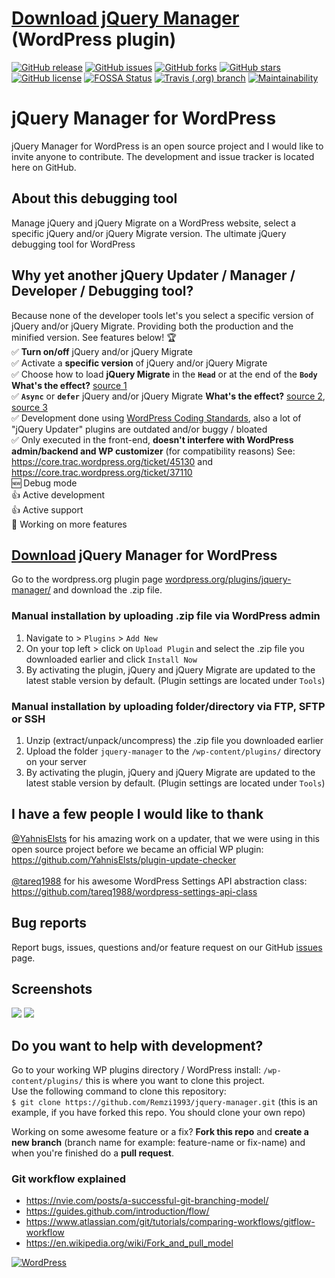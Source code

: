 # [Download jQuery Manager](https://downloads.wordpress.org/plugin/jquery-manager.zip) (WordPress plugin)

[![GitHub release](https://img.shields.io/github/release/Remzi1993/jquery-manager.svg)](https://github.com/Remzi1993/jquery-manager/releases/latest)
[![GitHub issues](https://img.shields.io/github/issues/Remzi1993/jquery-manager.svg)](https://github.com/Remzi1993/jquery-manager/issues)
[![GitHub forks](https://img.shields.io/github/forks/Remzi1993/jquery-manager.svg)](https://github.com/Remzi1993/jquery-manager/network/members)
[![GitHub stars](https://img.shields.io/github/stars/Remzi1993/jquery-manager.svg)](https://github.com/Remzi1993/jquery-manager/stargazers)
[![GitHub license](https://img.shields.io/badge/license-GPLv3-blue.svg)](https://github.com/Remzi1993/jquery-manager/blob/master/LICENSE)
[![FOSSA Status](https://app.fossa.com/api/projects/git%2Bgithub.com%2FRemzi1993%2Fjquery-manager.svg?type=shield)](https://app.fossa.com/projects/git%2Bgithub.com%2FRemzi1993%2Fjquery-manager?ref=badge_shield)
[![Travis (.org) branch](https://img.shields.io/travis/Remzi1993/jquery-manager/master.svg)](https://travis-ci.org/Remzi1993/jquery-manager)
[![Maintainability](https://api.codeclimate.com/v1/badges/3dab8e92324e8227109e/maintainability)](https://codeclimate.com/github/Remzi1993/jquery-manager/maintainability)

# jQuery Manager for WordPress

jQuery Manager for WordPress is an open source project and I would like to invite anyone to contribute. The development and issue tracker is located here on GitHub.

## About this debugging tool

Manage jQuery and jQuery Migrate on a WordPress website, select a specific jQuery and/or jQuery Migrate version. The ultimate jQuery debugging tool for WordPress

## Why yet another jQuery Updater / Manager / Developer / Debugging tool?

Because none of the developer tools let's you select a specific version of jQuery and/or jQuery Migrate. Providing both the production and the minified version. See features below! :trophy:<br>
:white_check_mark: **Turn on/off** jQuery and/or jQuery Migrate<br>
:white_check_mark: Activate a **specific version** of jQuery and/or jQuery Migrate<br>
:white_check_mark: Choose how to load **jQuery Migrate** in the **`Head`** or at the end of the **`Body`** **What's the effect?** [source 1](https://flaviocopes.com/javascript-async-defer/)<br>
:white_check_mark: **`Async`** or **`defer`** jQuery and/or jQuery Migrate **What's the effect?** [source 2](https://www.growingwiththeweb.com/2014/02/async-vs-defer-attributes.html), [source 3](https://bitsofco.de/async-vs-defer/)<br>
:white_check_mark: Development done using [WordPress Coding Standards](https://make.wordpress.org/core/handbook/best-practices/coding-standards/), also a lot of "jQuery Updater" plugins are outdated and/or buggy / bloated<br>
:white_check_mark: Only executed in the front-end, **doesn't interfere with WordPress admin/backend and WP customizer** (for compatibility reasons) See: https://core.trac.wordpress.org/ticket/45130 and https://core.trac.wordpress.org/ticket/37110 <br>
:new: Debug mode<br>
:thumbsup: Active development<br>
:thumbsup: Active support<br>
:arrows_counterclockwise: Working on more features

## [Download](https://downloads.wordpress.org/plugin/jquery-manager.zip) jQuery Manager for WordPress
Go to the wordpress.org plugin page [wordpress.org/plugins/jquery-manager/](https://wordpress.org/plugins/jquery-manager/) and download the .zip file.

### Manual installation by uploading .zip file via WordPress admin

1. Navigate to > `Plugins` > `Add New`
2. On your top left > click on `Upload Plugin` and select the .zip file you downloaded earlier and click `Install Now`
3. By activating the plugin, jQuery and jQuery Migrate are updated to the latest stable version by default. (Plugin settings are located under `Tools`)

### Manual installation by uploading folder/directory via FTP, SFTP or SSH

1. Unzip (extract/unpack/uncompress) the .zip file you downloaded earlier
2. Upload the folder `jquery-manager` to the `/wp-content/plugins/` directory on your server
3. By activating the plugin, jQuery and jQuery Migrate are updated to the latest stable version by default.
   (Plugin settings are located under `Tools`)

## I have a few people I would like to thank

[@YahnisElsts](https://github.com/YahnisElsts) for his amazing work on a updater, that we were using in this
open source project before we became an official WP plugin:<br> https://github.com/YahnisElsts/plugin-update-checker <br><br>
[@tareq1988](https://github.com/tareq1988) for his awesome WordPress Settings API abstraction class:<br> https://github.com/tareq1988/wordpress-settings-api-class <br>

## Bug reports

Report bugs, issues, questions and/or feature request on our GitHub
[issues](https://github.com/Remzi1993/jquery-manager/issues) page.

## Screenshots

<img src="https://ps.w.org/jquery-manager/assets/screenshot-1.png">
<img src="https://ps.w.org/jquery-manager/assets/screenshot-2.png">

## Do you want to help with development?

Go to your working WP plugins directory / WordPress install: `/wp-content/plugins/` this is where you want to clone this project.<br>
Use the following command to clone this repository:<br>
`$ git clone https://github.com/Remzi1993/jquery-manager.git` (this is an example, if you have forked this repo. You should clone your own repo)<br>

Working on some awesome feature or a fix? **Fork this repo** and **create a new branch** (branch name for example: feature-name or fix-name) and when you're finished do a **pull request**.

### Git workflow explained ###
- https://nvie.com/posts/a-successful-git-branching-model/
- https://guides.github.com/introduction/flow/
- https://www.atlassian.com/git/tutorials/comparing-workflows/gitflow-workflow
- https://en.wikipedia.org/wiki/Fork_and_pull_model

[![WordPress](https://forthebadge.com/images/badges/built-with-wordpress.svg)](https://wordpress.org)
